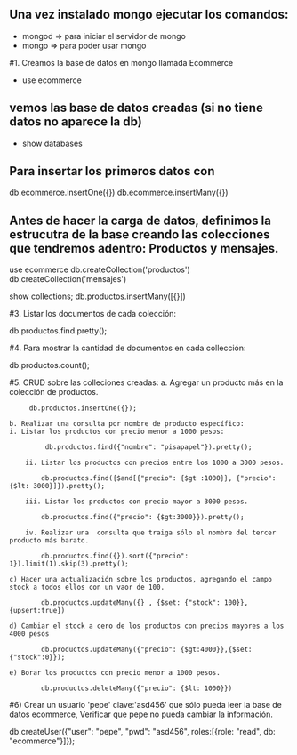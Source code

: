 ## Una vez instalado mongo ejecutar los comandos:

- mongod => para iniciar el servidor de mongo
- mongo => para poder usar mongo

#1. Creamos la base de datos en mongo llamada Ecommerce

- use ecommerce

## vemos las base de datos creadas (si no tiene datos no aparece la db)

- show databases

## Para insertar los primeros datos con

db.ecommerce.insertOne({})
db.ecommerce.insertMany({})

## Antes de hacer la carga de datos, definimos la estrucutra de la base creando las colecciones que tendremos adentro: Productos y mensajes.

use ecommerce
db.createCollection('productos')
db.createCollection('mensajes')

show collections;
db.productos.insertMany([{}])

#3. Listar los documentos de cada colección:

db.productos.find.pretty();

#4. Para mostrar la cantidad de documentos en cada collección:

db.productos.count();

#5. CRUD sobre las colleciones creadas:
a. Agregar un producto más en la colección de productos.

         db.productos.insertOne({});

    b. Realizar una consulta por nombre de producto específico:
    i. Listar los productos con precio menor a 1000 pesos:

             db.productos.find({"nombre": "pisapapel"}).pretty();

        ii. Listar los productos con precios entre los 1000 a 3000 pesos.

            db.productos.find({$and[{"precio": {$gt :1000}}, {"precio":{$lt: 3000}]}).pretty();

        iii. Listar los productos con precio mayor a 3000 pesos.

            db.productos.find({"precio": {$gt:3000}}).pretty();

        iv. Realizar una  consulta que traiga sólo el nombre del tercer producto más barato.

            db.productos.find({}).sort({"precio": 1}).limit(1).skip(3).pretty();

    c) Hacer una actualización sobre los productos, agregando el campo stock a todos ellos con un vaor de 100.

            db.productos.updateMany({} , {$set: {"stock": 100}}, {upsert:true})

    d) Cambiar el stock a cero de los productos con precios mayores a los 4000 pesos

            db.productos.updateMany({"precio": {$gt:4000}},{$set: {"stock":0}});

    e) Borar los productos con precio menor a 1000 pesos.

            db.productos.deleteMany({"precio": {$lt: 1000}})

#6) Crear un usuario 'pepe' clave:'asd456' que sólo pueda leer la base de datos ecommerce, Verificar que pepe no pueda cambiar la información.

db.createUser({"user": "pepe", "pwd": "asd456", roles:[{role: "read", db: "ecommerce"}]});
